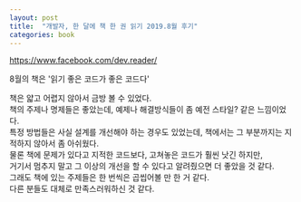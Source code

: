 ```yaml
---
layout: post
title:  "개발자, 한 달에 책 한 권 읽기 2019.8월 후기"
categories: book
---
```


https://www.facebook.com/dev.reader/  

8월의 책은 '읽기 좋은 코드가 좋은 코드다'

책은 얇고 어렵지 않아서 금방 볼 수 있었다.  
책의 주제나 명제들은 좋았는데, 예제나 해결방식들이 좀 예전 스타일? 같은 느낌이었다.    
특정 방법들은 사실 설계를 개선해야 하는 경우도 있었는데, 책에서는 그 부분까지는 지적하지 않아서 좀 아쉬웠다.   
물론 책에 문제가 있다고 지적한 코드보다, 고쳐놓은 코드가 훨씬 낫긴 하지만,   
거기서 멈추지 말고 그 이상의 개선을 할 수 있다고 알려줬으면 더 좋았을 것 같다.    
그래도 책에 있는 주제들은 한 번씩은 곱씹어볼 만 한 거 같다.  
다른 분들도 대체로 만족스러워하신 것 같다.
